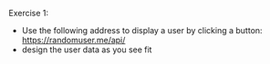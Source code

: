 Exercise 1:
- Use the following address to display a user by clicking a button: https://randomuser.me/api/
- design the user data as you see fit
